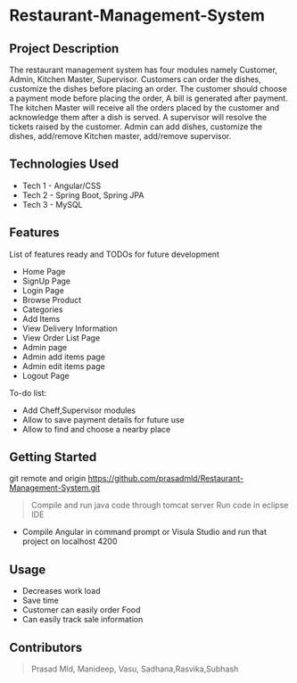# Restaurant-Management-System

## Project Description

The restaurant management system has four modules namely Customer, Admin, Kitchen Master, Supervisor. Customers can order the dishes, customize the dishes before placing an order. The customer should choose a payment mode before placing the order, A bill is generated after payment. The kitchen Master will receive all the orders placed by the customer and acknowledge them after a dish is served. A supervisor will resolve the tickets raised by the customer. Admin can add dishes, customize the dishes, add/remove Kitchen master, add/remove supervisor.

## Technologies Used

* Tech 1 - Angular/CSS
* Tech 2 - Spring Boot, Spring JPA
* Tech 3 - MySQL

## Features

List of features ready and TODOs for future development
* Home Page
* SignUp Page
* Login Page
* Browse Product
* Categories
* Add Items
* View Delivery Information
* View Order List Page
* Admin page
* Admin add items page
* Admin edit items page
* Logout Page

To-do list:
* Add Cheff,Supervisor modules
* Allow to save payment details for future use
* Allow to find and choose a nearby place


## Getting Started
   
git remote and origin https://github.com/prasadmld/Restaurant-Management-System.git

> Compile and run java code through tomcat server
>  Run code in eclipse IDE

- Compile Angular in command prompt or Visula Studio and run that project on localhost 4200

## Usage
* Decreases work load
* Save time
* Customer can easily order Food
* Can easily track sale information

## Contributors

> Prasad Mld, Manideep, Vasu, Sadhana,Rasvika,Subhash
